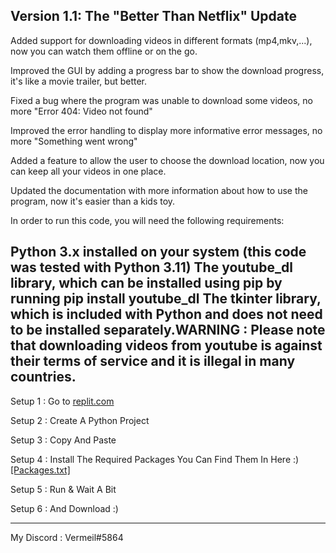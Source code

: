 Version 1.1: The "Better Than Netflix" Update
-----------------------------------------------
Added support for downloading videos in different formats (mp4,mkv,...), now you can watch them offline or on the go.

Improved the GUI by adding a progress bar to show the download progress, it's like a movie trailer, but better.

Fixed a bug where the program was unable to download some videos, no more "Error 404: Video not found"

Improved the error handling to display more informative error messages, no more "Something went wrong"

Added a feature to allow the user to choose the download location, now you can keep all your videos in one place.

Updated the documentation with more information about how to use the program, now it's easier than a kids toy.

In order to run this code, you will need the following requirements:

Python 3.x installed on your system (this code was tested with Python 3.11)
The youtube_dl library, which can be installed using pip by running pip install youtube_dl
The tkinter library, which is included with Python and does not need to be installed separately.WARNING : Please note that downloading videos from youtube is against their terms of service and it is illegal in many countries.
-----------------------------------------------------------------------------------------------------------------------------------
Setup 1 : Go to [replit.com](https://replit.com/~)

Setup 2 : Create A Python Project

Setup 3 : Copy And Paste

Setup 4 : Install The Required Packages You Can Find Them In Here :) [[Packages.txt]](https://github.com/VermeilChan/W-Music/blob/main/Packages.txt)

Setup 5 : Run & Wait A Bit

Setup 6 : And Download :)


------------------------------------------
My Discord : Vermeil#5864

